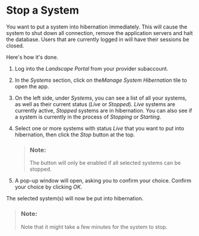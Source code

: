 <!-- loioe7529fcbcc3847cd923c83508ca3a46d -->

# Stop a System



You want to put a system into hibernation immediately. This will cause the system to shut down all connection, remove the application servers and halt the database. Users that are currently logged in will have their sessions be closed.

Here's how it's done.

1.  Log into the *Landscape Portal* from your provider subaccount.
2.  In the *Systems* section, click on the*Manage System Hibernation* tile to open the app.
3.  On the left side, under *Systems*, you can see a list of all your systems, as well as their current status \(*Live* or *Stopped*\). *Live* systems are currently active, *Stopped* systems are in hibernation. You can also see if a system is currently in the process of *Stopping* or *Starting*.
4.  Select one or more systems with status *Live* that you want to put into hibernation, then click the *Stop* button at the top.

    > ### Note:  
    > The button will only be enabled if all selected systems can be stopped.

5.  A pop-up window will open, asking you to confirm your choice. Confirm your choice by clicking *OK*.

The selected system\(s\) will now be put into hibernation.

> ### Note:  
> Note that it might take a few minutes for the system to stop.

